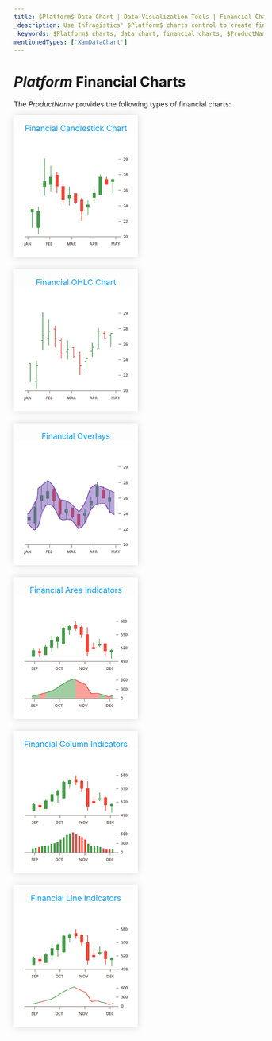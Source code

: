 ```yaml
---
title: $Platform$ Data Chart | Data Visualization Tools | Financial Chart | Data Binding | Infragistics
_description: Use Infragistics' $Platform$ charts control to create financial charts such as OHLC and candlestick. Learn about our $ProductName$ graph types!
_keywords: $Platform$ charts, data chart, financial charts, $ProductName$, Infragistics
mentionedTypes: ['XamDataChart']
---
```

# $Platform$ Financial Charts

The $ProductName$ provides the following types of financial charts:

<section class="feature__container">
    <style>
        .linkContent,
        .linkContent:hover {
            display: flex;
            flex-flow: column;
            align-items: center;
            box-shadow: none;
        }
        .link {
            display: inline-block;
            font-size: 1.0rem;
            color: #0099ff;
            cursor: pointer;
            padding-top: 1.0rem;
            margin-right: 1.0rem;
            margin-bottom: 1.5rem;
            box-shadow: 0 0 15px rgba(0,0,0,.15);
        }
        .link:hover {
            box-shadow: 0 0 15px rgba(0,0,0,.25);
        }
        .img {
            width: 250px;
            height: 250px;
            box-shadow: none;
        }
    </style>
    <body>
        <div class="link" href="data-chart-type-financial-candlestick-series.md">
            <div class="linkContent">
                <div>Financial Candlestick Chart</div>
                <img class="img" src="../images/charts/data-chart-type-financial-candlestick-series.png">
            </div>
        </div>
        <div class="link" href="data-chart-type-financial-ohlc-series.md">
            <div class="linkContent">
                <div>Financial OHLC Chart</div>
                <img class="img" src="../images/charts/data-chart-type-financial-ohlc-series.png">
            </div>
        </div>
        <div class="link" href="data-chart-type-financial-overlays.md">
            <div class="linkContent">
                <div>Financial Overlays</div>
                <img class="img" src="../images/charts/data-chart-type-financial-overlays.png">
            </div>
        </div>
        <div class="link" href="data-chart-type-financial-area-indicators.md">
            <div class="linkContent">
                <div>Financial Area Indicators</div>
                <img class="img" src="../images/charts/data-chart-type-financial-area-indicators.png">
            </div>
        </div>
        <div class="link" href="data-chart-type-financial-column-indicators.md">
            <div class="linkContent">
                <div>Financial Column Indicators</div>
                <img class="img" src="../images/charts/data-chart-type-financial-column-indicators.png">
            </div>
        </div>
        <div class="link" href="data-chart-type-financial-line-indicators.md">
            <div class="linkContent">
                <div>Financial Line Indicators</div>
                <img class="img" src="../images/charts/data-chart-type-financial-line-indicators.png">
            </div>
        </div>
    </body>
</section>
